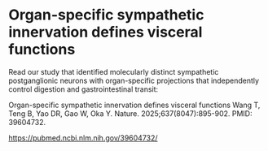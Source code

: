 # Organ-specific sympathetic innervation defines visceral functions
Read our study that identified molecularly distinct sympathetic postganglionic neurons with organ-specific projections that independently control digestion and gastrointestinal transit:

Organ-specific sympathetic innervation defines visceral functions
Wang T, Teng B, Yao DR, Gao W, Oka Y. Nature. 2025;637(8047):895-902. PMID: 39604732.

https://pubmed.ncbi.nlm.nih.gov/39604732/
